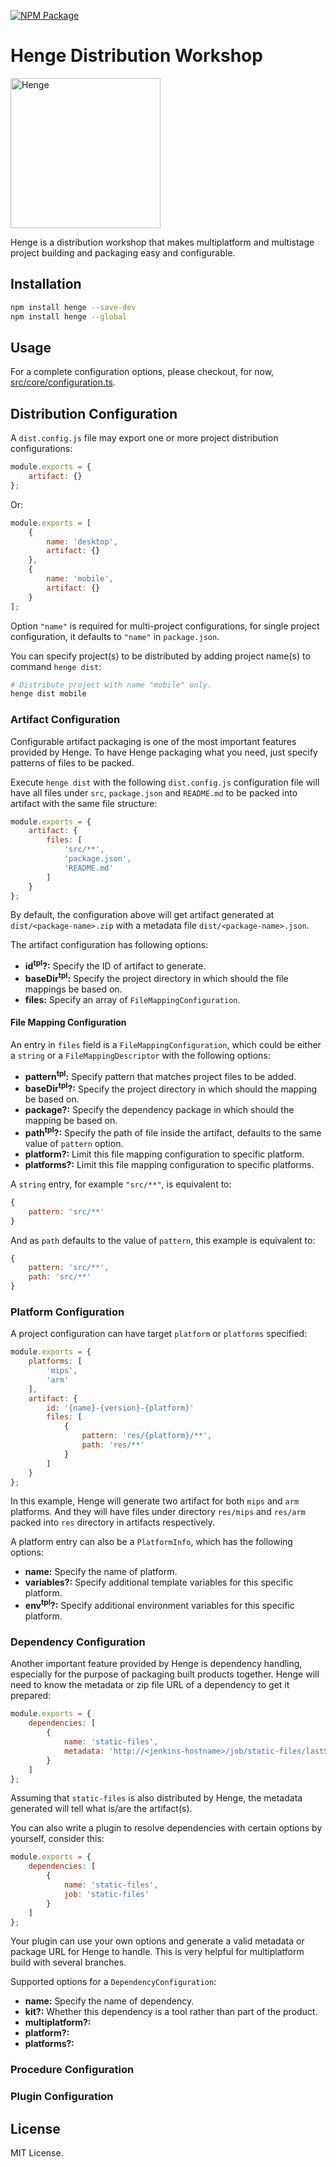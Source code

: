 [![NPM Package](https://badge.fury.io/js/henge.svg)](https://www.npmjs.com/package/henge)

# Henge Distribution Workshop

<img alt="Henge" src="https://cloud.githubusercontent.com/assets/970430/17336611/8bcad8ec-5911-11e6-9d32-2948976b1843.png" width="240" height="240" />

Henge is a distribution workshop that makes multiplatform and multistage project
building and packaging easy and configurable.

## Installation

```sh
npm install henge --save-dev
npm install henge --global
```

## Usage

For a complete configuration options, please checkout, for now,
[src/core/configuration.ts](src/core/configuration.ts).

## Distribution Configuration

A `dist.config.js` file may export one or more project distribution
configurations:

```js
module.exports = {
    artifact: {}
};
```

Or:

```js
module.exports = [
    {
        name: 'desktop',
        artifact: {}
    },
    {
        name: 'mobile',
        artifact: {}
    }
];
```

Option `"name"` is required for multi-project configurations, for single project
configuration, it defaults to `"name"` in `package.json`.

You can specify project(s) to be distributed by adding project name(s) to
command `henge dist`:

```sh
# Distribute project with name "mobile" only.
henge dist mobile
```

### Artifact Configuration

Configurable artifact packaging is one of the most important features provided
by Henge. To have Henge packaging what you need, just specify patterns of files
to be packed.

Execute `henge dist` with the following `dist.config.js` configuration file will
have all files under `src`, `package.json` and `README.md` to be packed into
artifact with the same file structure:

```js
module.exports = {
    artifact: {
        files: [
            'src/**',
            'package.json',
            'README.md'
        ]
    }
};
```

By default, the configuration above will get artifact generated at
`dist/<package-name>.zip` with a metadata file `dist/<package-name>.json`.

The artifact configuration has following options:

- **id<sup>tpl</sup>?:** Specify the ID of artifact to generate.
- **baseDir<sup>tpl</sup>:** Specify the project directory in which should the
  file mappings be based on.
- **files:** Specify an array of `FileMappingConfiguration`.

#### File Mapping Configuration

An entry in `files` field is a `FileMappingConfiguration`, which could be either
a `string` or a `FileMappingDescriptor` with the following options:

- **pattern<sup>tpl</sup>:** Specify pattern that matches project files to be
  added.
- **baseDir<sup>tpl</sup>?:** Specify the project directory in which should the
  mapping be based on.
- **package?:** Specify the dependency package in which should the mapping be
  based on.
- **path<sup>tpl</sup>?:** Specify the path of file inside the artifact,
  defaults to the same value of `pattern` option.
- **platform?:** Limit this file mapping configuration to specific platform.
- **platforms?:** Limit this file mapping configuration to specific platforms.

A `string` entry, for example `"src/**"`, is equivalent to:

```js
{
    pattern: 'src/**'
}
```

And as `path` defaults to the value of `pattern`, this example is equivalent to:

```js
{
    pattern: 'src/**',
    path: 'src/**'
}
```

### Platform Configuration

A project configuration can have target `platform` or `platforms` specified:

```js
module.exports = {
    platforms: [
        'mips',
        'arm'
    ],
    artifact: {
        id: '{name}-{version}-{platform}'
        files: [
            {
                pattern: 'res/{platform}/**',
                path: 'res/**'
            }
        ]
    }
};
```

In this example, Henge will generate two artifact for both `mips` and `arm`
platforms. And they will have files under directory `res/mips` and `res/arm`
packed into `res` directory in artifacts respectively.

A platform entry can also be a `PlatformInfo`, which has the following options:

- **name:** Specify the name of platform.
- **variables?:** Specify additional template variables for this specific
  platform.
- **env<sup>tpl</sup>?:** Specify additional environment variables for this
  specific platform.

### Dependency Configuration

Another important feature provided by Henge is dependency handling, especially
for the purpose of packaging built products together. Henge will need to know
the metadata or zip file URL of a dependency to get it prepared:

```js
module.exports = {
    dependencies: [
        {
            name: 'static-files',
            metadata: 'http://<jenkins-hostname>/job/static-files/lastSuccessfulBuild/artifact/dist/static-files.json'
        }
    ]
};
```

Assuming that `static-files` is also distributed by Henge, the metadata
generated will tell what is/are the artifact(s).

You can also write a plugin to resolve dependencies with certain options by
yourself, consider this:

```js
module.exports = {
    dependencies: [
        {
            name: 'static-files',
            job: 'static-files'
        }
    ]
};
```

Your plugin can use your own options and generate a valid metadata or package
URL for Henge to handle. This is very helpful for multiplatform build with
several branches.

Supported options for a `DependencyConfiguration`:

- **name:** Specify the name of dependency.
- **kit?:** Whether this dependency is a tool rather than part of the product.
- **multiplatform?:**
- **platform?:**
- **platforms?:**

### Procedure Configuration

### Plugin Configuration

## License

MIT License.
